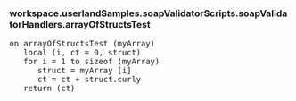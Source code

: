 ### workspace.userlandSamples.soapValidatorScripts.soapValidatorHandlers.arrayOfStructsTest
<pre>
on arrayOfStructsTest (myArray)
   local (i, ct = 0, struct)
   for i = 1 to sizeof (myArray)
      struct = myArray [i]
      ct = ct + struct.curly
   return (ct)

</pre>